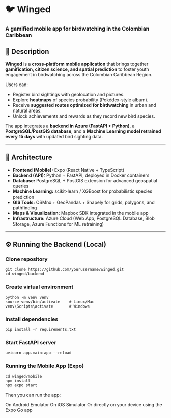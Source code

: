 # 🐦 Winged  
### A gamified mobile app for birdwatching in the Colombian Caribbean  

## 📖 Description  
**Winged** is a **cross-platform mobile application** that brings together **gamification, citizen science, and spatial prediction** to foster youth engagement in birdwatching across the Colombian Caribbean Region.  

Users can:  
- Register bird sightings with geolocation and pictures.  
- Explore **heatmaps** of species probability (Pokédex-style album).  
- Receive **suggested routes optimized for birdwatching** in urban and natural areas.  
- Unlock achievements and rewards as they record new bird species.  

The app integrates a **backend in Azure (FastAPI + Python)**, a **PostgreSQL/PostGIS database**, and a **Machine Learning model retrained every 15 days** with updated bird sighting data.  

---

## 🚀 Architecture  

- **Frontend (Mobile):** Expo (React Native + TypeScript)  
- **Backend (API):** Python + FastAPI, deployed in Docker containers  
- **Database:** PostgreSQL + PostGIS extension for advanced geospatial queries  
- **Machine Learning:** scikit-learn / XGBoost for probabilistic species prediction  
- **GIS Tools:** OSMnx + GeoPandas + Shapely for grids, polygons, and pathfinding  
- **Maps & Visualization:** Mapbox SDK integrated in the mobile app  
- **Infrastructure:** Azure Cloud (Web App, PostgreSQL Database, Blob Storage, Azure Functions for ML retraining)  

---

## ⚙️ Running the Backend (Local)

### Clone repository
```
git clone https://github.com/yourusername/winged.git
cd winged/backend
```
### Create virtual environment
```
python -m venv venv
source venv/bin/activate    # Linux/Mac
venv\Scripts\activate       # Windows
```
### Install dependencies
```
pip install -r requirements.txt
```

### Start FastAPI server
```
uvicorn app.main:app --reload
```
### Running the Mobile App (Expo)
```
cd winged/mobile
npm install
npx expo start
```
Then you can run the app:

On Android Emulator
On iOS Simulator
Or directly on your device using the Expo Go app
